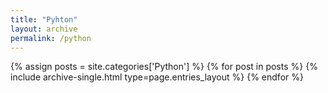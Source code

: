 ```yaml
---
title: "Pyhton"
layout: archive
permalink: /python
---
```



{% assign posts = site.categories['Python'] %}
{% for post in posts %} {% include archive-single.html type=page.entries_layout %} {% endfor %}